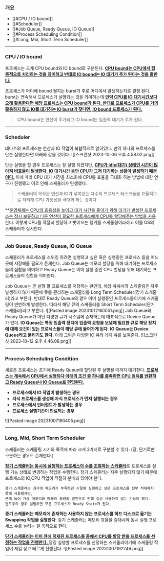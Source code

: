 ### 개요
* [[#CPU / IO bound]]
* [[#Scheduler]]
* [[#Job Queue, Ready Queue, IO Queue]]
* [[#Process Scheduling Condition]]
* [[#Long, Mid, Short Term Scheduler]]
___
### CPU / IO bound
프로세스는 크게 CPU bound와 IO bound로 구분된다. **<u>CPU bound는 CPU에서 집중적으로 처리하는 것을 의미하고 반대로 IO bound는 IO 대기가 주가 된다는 것을 말한다.</u>**

프로세스가 어디에 bound 될지는 burst가 주로 어디에서 발생하는지로 결정 된다. burst는 연속해서 프로세스가 실행되는 것을 의미하는데 **<u>만약 CPU를 IO 대기시간보다 오래 활용한다면 해당 프로세스는 CPU bound가 된다. 반대로 프로세스가 CPU를 거의 활용하지 않고 IO를 대기하는 IO burst가 잦다면, IO bound 프로세스가 된다.</u>**

> <span class="red-bg red">CPU bound는 연산이 주가되고 IO bound는 입출력 대기가 주가 된다.</span>

___
### Scheduler
대다수의 프로세스는 연산과 IO 작업이 복합적으로 얽혀있다. 만약 하나의 프로세스를 단순 실행한다면 아래와 같을 것이다. 
![[스크린샷 2023-10-06 오후 4.58.02.png]]

단순 실행을 할 경우 프로세스는 잘 실행 되겠지만, **<u>CPU가 idle(대기) 상태인 시간이 많아져 비효율이 발생한다. IO 대기시간 동안 CPU가 그저 대기하는 상황이 발생하기 때문이다.</u>**
이에 따라  CPU  대기 시간을 최소화해 CPU를 효율을 극대화 하는 방법에 대한 연구가 진행됐고 이로 인해 스케줄러가 탄생했다.

> <span class="red-bg red">스케줄러의 목적은 연산과 IO가 섞여있는 다수의 프로세스 테스크들을 효율적으로 처리해 CPU 가용성을 극대화 하는 것이다. </span>

**<u>운영체제는 CPU의 효용성을 높이고 대기 시간을 줄이기 위해 대기가 발생한 프로세스는 잠시 보류하고 다른 연산이 필요한 프로세스에게 CPU를 할당해주는 방법을 사용</u>한다. 이렇게 CPU를 적절히 할당하고 뺏어오는 행위를 스케줄링이라하고 이를 OS의 스케줄러가 실시한다.
___
### Job Queue, Ready Queue, IO Queue
스케줄러가 프로세스를 스위칭 하려면 실행하고 싶은 혹은 실행중인 프로세스 들을 어느곳에 저장해둘 필요가 존재한다. Job Queue는 메모리 할당을 위해 대기하는 프로세스들의 집합을 의미하고 Ready Queue는 이미 실행 중인 CPU 할당을 위해 대기하는 프로세스들의 집합을 의미한다.

Job Queue는 곧 실행 할 프로세스를 저장하는 큐인데, 해당 큐에서의 스케줄링은 자주 발생하지 않기 때문에 큐를 관리하는 스케줄러를 Long Term Scheduler(장기 스케줄러)라고 부른다.
반대로 Ready Queue의 경우 이미 실행중인 프로세스들이기에 스케줄링이 빈번하게 발생한다. 따라서 해당 큐의 스케줄러를 Short Term Scheduler(단기 스케줄러)라고 부른다.
![[Pasted image 20231012160051.png]]
Job Queue와  Ready Queue가 아닌 다양한 큐가 시스템에 존재하는데 대표적으로 Device Queue가 있다.  **IO Queue는 특정 입출력 장치에 입출력 요청을 보낼때 필요한 큐로 해당 장치에 대해 요건이 있는 프로세스들이 해당 큐에 들어가게 된다**. **IO Queue는 Device Queue라고 불리기도 한다.**  아래 그림은 다양한 IO 큐와 레디 큐를 보여준다.
![[스크린샷 2023-10-12 오후 4.46.08.png]]
___
### Process Scheduling Condition
새로운 프로세스는 초기에 Ready Queue에 할당된 후 실행될 때까지 대기한다. <u><b>프로세스는 계속해서 CPU에서 실행되다 아래의 조건 중 하나를 충족하면 CPU 점유를 반환하고 Ready Queue나 IO Queue로 편입된다.</b></u>
* **프로세스에서 IO 작업이 발생하는 경우**
* **자식 프로세스를 생성해 자식 프로세스가 먼저 실행되는 경우**
* **프로세스에서 인터럽트가 발생하는 경우**
* **프로세스 실행기간이 만료되는 경우**

![[Pasted image 20231007190405.png]]
___
### Long, Mid, Short Term Scheduler
스케줄러는 스케줄링 시기와 목적에 따라 크게 3가지로 구분할 수 있다. (장, 단기로만 구분하는 경우도 존재한다.) 

<u><b>장기 스케줄러는 동시에 실행하는 프로세스의 수를 조절하는 스케줄러</b></u>로 프로세스를 실행 가능 상태로 변경하는 작업을 수행한다. 장기 스케줄러는 자주 실행되지 않기 때문에 프로세스의 IO,CPU 작업이 적절히 분배돼 있어야 한다.

	장기 스케줄러는 과가에 메모리가 부족하던 시절에 실행하고 싶은 프로세스를 전부 적재하지 못해 사용했지만,
	근래 들어 가상 메모리와 메모리 용량의 발전으로 인해 실상 사용하지 않는 기능이 됐다. 
	윈도우의 경우 실행하면 모든 프로세스가 Ready State가 된다.

<span class="red-bg red"><b>중기 스케줄러는 메모리에 존재하는 사용하지 않는 프로세스를 하드 디스크로 옮기는 Swapping 작업을 실행한다</b></span>.  중기 스케줄러는 메모리 효율을 증대시켜 동시 실행 프로세스 수를 늘리는 걸 목적으로 한다.

<u><b>단기 스케줄러는 이미 큐에 적재된 프로세스들 중에서 CPU를 할당 받을 프로세스를 선정하는 작업을 진행한다. </b></u> 당장 실행할 프로세스를 선정하는 스케줄러이기에 스케줄링 작업이 제일 잦고 빠르게 진행된다.
![[Pasted image 20231007192246.png]]
___



